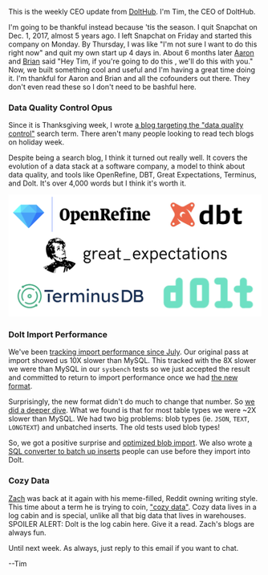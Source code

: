 This is the weekly CEO update from [DoltHub](https://www.dolthub.com/). I'm Tim, the CEO of DoltHub. 

I'm going to be thankful instead because 'tis the season. I quit Snapchat on Dec. 1, 2017, almost 5 years ago. I left Snapchat on Friday and started this company on Monday. By Thursday, I was like "I'm not sure I want to do this right now" and quit my own start up 4 days in. About 6 months later [Aaron](https://www.dolthub.com/team/aaron) and [Brian](https://www.dolthub.com/team/brian) said "Hey Tim, if you're going to do this , we'll do this with you." Now, we built something cool and useful and I'm having a great time doing it. I'm thankful for Aaron and Brian and all the cofounders out there. They don't even read these so I don't need to be bashful here.

### Data Quality Control Opus

Since it is Thanksgiving week, I wrote [a blog targeting the "data quality control"]() search term. There aren't many people looking to read tech blogs on holiday week.

Despite being a search blog, I think it turned out really well. It covers the evolution of a data stack at a software company, a model to think about data quality, and tools like OpenRefine, DBT, Great Expectations, Terminus, and Dolt. It's over 4,000 words but I think it's worth it.

[![Data Quality Control](../images/data-quality-control-tools.png)]()

### Dolt Import Performance

We've been [tracking import performance since July](https://www.dolthub.com/blog/2022-07-22-import-benchmarking/). Our original pass at import showed us 10X slower than MySQL. This tracked with the 8X slower we were than MySQL in our `sysbench` tests so we just accepted the result and committed to return to import performance once we had [the new format](https://www.dolthub.com/blog/2022-08-12-new-format-migraiton/).

Surprisingly, the new format didn't do much to change that number. So [we did a deeper dive](https://www.dolthub.com/blog/2022-11-21-import-perf/). What we found is that for most table types we were ~2X slower than MySQL. We had two big problems: blob types (ie. `JSON`, `TEXT`, `LONGTEXT`) and unbatched inserts. The old tests used blob types! 

So, we got a positive surprise and [optimized blob import](https://github.com/dolthub/dolt/pull/4825). We also wrote [a SQL converter to batch up inserts](https://github.com/max-hoffman/insert-batcher) people can use before they import into Dolt.

### Cozy Data

[Zach](https://www.dolthub.com/team/zach) was back at it again with his meme-filled, Reddit owning writing style. This time about a term he is trying to coin, ["cozy data"](https://www.dolthub.com/blog/2022-11-18-cozy-data/). Cozy data lives in a log cabin and is special, unlike all that big data that lives in warehouses. SPOILER ALERT: Dolt is the log cabin here. Give it a read. Zach's blogs are always fun.

Until next week. As always, just reply to this email if you want to chat.

--Tim
